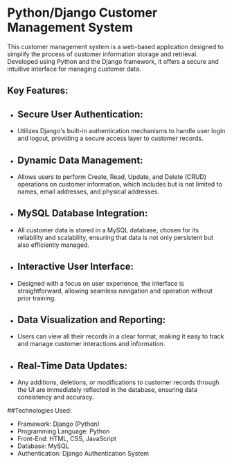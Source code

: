 # Python/Django Customer Management System

This customer management system is a web-based application designed to simplify the process of customer information storage and retrieval. Developed using Python and the Django framework, it offers a secure and intuitive interface for managing customer data.

## Key Features:

- ## Secure User Authentication:
-   Utilizes Django's built-in authentication mechanisms to handle user login and logout, providing a secure access layer to customer records.

- ## Dynamic Data Management:
-   Allows users to perform Create, Read, Update, and Delete (CRUD) operations on customer information, which includes but is not limited to names, email addresses, and physical addresses.

- ## MySQL Database Integration:
-   All customer data is stored in a MySQL database, chosen for its reliability and scalability, ensuring that data is not only persistent but also efficiently managed.

- ## Interactive User Interface:
-   Designed with a focus on user experience, the interface is straightforward, allowing seamless navigation and operation without prior training.

- ## Data Visualization and Reporting:
-   Users can view all their records in a clear format, making it easy to track and manage customer interactions and information.

- ## Real-Time Data Updates:
-   Any additions, deletions, or modifications to customer records through the UI are immediately reflected in the database, ensuring data consistency and accuracy.

##Technologies Used:

- Framework: Django (Python)
- Programming Language: Python
- Front-End: HTML, CSS, JavaScript
- Database: MySQL
- Authentication: Django Authentication System

